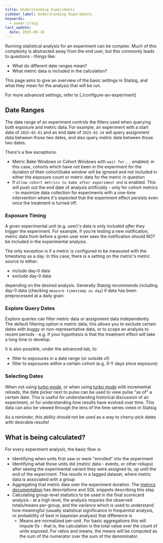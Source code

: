 ```yaml
---
title: Understanding Experiments
sidebar_label: Understanding Experiments
keywords:
  - owner:craig
last_update:
  date: 2025-09-18
---
```


Running statistical analysis for an experiment can be complex. Much of this complexity is abstracted away from the end user, but this commonly leads to questions - things like:

- What do different date ranges mean?
- What metric data is included in the calculation?

This page aims to give an overview of the basic settings in Statsig, and what they mean for the analysis that will be run.

For more advanced settings, refer to [./configure-an-experiment]

## Date Ranges

The date range of an experiment controls the filters used when querying both exposure and metric data. For example, an experiment with a start date of `2025-02-01` and an end date of `2025-02-14` will query assignment data between those two dates, and also query metric data between those two dates.

There's a few exceptions:

- Metric Bake Windows or Cohort Windows with `wait for...` enabled; in this case, cohorts which have not been in the experiment for the duration of their cohort/bake window will be ignored and not included in either the exposure count or metric data for the metric in question
- If `allow cohort metrics to bake after experiment end` is enabled. This will push out the end date of analysis artificially - only for cohort metrics - to maximize data collection for experiments with a one-time intervention where it's expected that the experiment effect persists even once the treatment is turned off.

### Exposure Timing

A given experimental unit (e.g. user)'s data is only included _after_ they trigger the experiment. For example, if you're testing a new notification, metric data from before a given user ever sees the notification should NOT be included in the experimental analysis.

The only exception is if a metric is configured to be measured with the timestamp as a day. In this case, there is a setting on the metric's metric source to either:

- include day-0 data
- exclude day-0 data

depending on the desired analysis. Generally Statsig recommends including day-0 data (checking `measure timestamp as day`) if data has been preprocessed at a daily grain.

### Explore Query Dates

Explore queries can filter metric data or assignment data independently. The default filtering option is metric data; this allows you to exclude certain dates with buggy or non-representative data, or to scope an analysis to recent periods - e.g. if your hypothesis is that the treatment effect will take a long time to develop.

It is also possible, under the advanced tab, to:

- filter to exposures in a date range (or outside of)
- filter to exposures within a certain cohort (e.g. X-Y days since exposure)

### Selecting Dates

When not using [turbo mode](), or when using [turbo mode]() with incremental reloads, the date picker next to pulse can be used to view pulse "as of" a certain date. This is useful for understanding historical discussion of an experiment, or for understanding how results have evolved over time. This data can also be viewed through the lens of the time series views in Statsig.

As a reminder, this ability should not be used as a way to cherry-pick dates with desirable results!

## What is being calculated?

For every experiment analysis, the basic flow is:

- Identifying when units first saw or were "enrolled" into the experiment
- Identifying what those units did (metric data - events, or other rollups) after seeing the experimental variant they were assigned to, up until the end of the experiment. This results in a tagged dataset, where metric data is associated with a group
- Aggregating that metric data over the experiment duration. The [metrics documentation]() has descriptions and SQL snippets describing this step
- Calculating group-level statistics to be used in the final scorecard analysis - at a high level, the analysis requires the observed totals/means per-group, and the variance which is used to understand how meaningful (usually statistical significance in frequentist analysis, or probability of best in bayesian analysis) that difference is
  - Means are normalized per-unit. For basic aggregations this will impute 0s - that is, the calculation is the total value over the count of units exposed. For ratios and means, the means will be computed as the sum of the numerator over the sum of the denominator.
